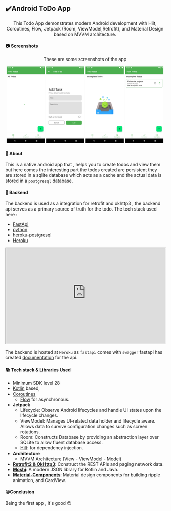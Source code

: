 ## ✔️Android ToDo App

<p align="center">
  This Todo App demonstrates modern Android development with Hilt, Coroutines, Flow, Jetpack (Room,
  ViewModel,Retrofit), and Material Design based on MVVM architecture.
</p>

#### 📷 Screenshots

<p align="center">
  These are some screenshots of the app 
</p>
<div align="center">
  <img width="24%" src="./screenshots/screen1.png" />
  <img width="24%" src="./screenshots/screen2.png" />
  <img width="24%" src="./screenshots/screen3.png" />
  <img width="24%" src="./screenshots/screen4.png" />
</div>

#### 🔺 About

This is a native android app that , helps you to create todos and view them but here comes the interesting part the todos created are persistent they are stored in a sqlite database which acts as a cache and the actual data is stored in a `postgresql` database.

#### :ghost: Backend

The backend is used as a integration for retrofit and okhttp3 , the backend api serves as a primary source of truth for the todo. The tech stack used here :

- [FastApi](https://fastapi.tiangolo.com/)
- [python](https://www.python.org/)
- [heroku-postgresql](https://www.heroku.com/postgres)
- [Heroku](https://id.heroku.com/login)

<iframe
  src="https://calm-earth-06277.herokuapp.com/docs"
  style="width:100%; height:300px;"
></iframe>

The backend is hosted at `Heroku` as `fastapi` comes with `swagger` fastapi has created [documentation](https://calm-earth-06277.herokuapp.com/docs) for the api.

#### 📚 Tech stack & Libraries Used

- Minimum SDK level 28
- [Kotlin](https://kotlinlang.org/) based,
- [Coroutines](https://github.com/Kotlin/kotlinx.coroutines)
  - [Flow](https://kotlin.github.io/kotlinx.coroutines/kotlinx-coroutines-core/kotlinx.coroutines.flow/)
    for asynchronous.
- **Jetpack**
  - Lifecycle: Observe Android lifecycles and handle UI states upon the lifecycle changes.
  - ViewModel: Manages UI-related data holder and lifecycle aware. Allows data to survive
    configuration changes such as screen rotations.
  - Room: Constructs Database by providing an abstraction layer over SQLite to allow fluent
    database access.
  - [Hilt](https://dagger.dev/hilt/): for dependency injection.
- **Architecture**
  - MVVM Architecture (View - ViewModel - Model)
- **[Retrofit2 & OkHttp3](https://github.com/square/retrofit)**: Construct the REST APIs and paging
  network data.
- **[Moshi](https://github.com/square/moshi/)**: A modern JSON library for Kotlin and Java.
- **[Material-Components](https://github.com/material-components/material-components-android)**:
  Material design components for building ripple animation, and CardView.

#### 😐Conclusion

Being the first app , It's good 😉
